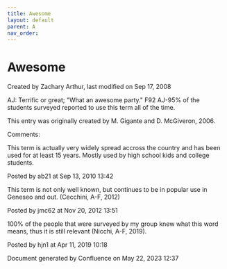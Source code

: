 ```yaml
---
title: Awesome
layout: default
parent: A
nav_order:
---
```


# Awesome

Created by  Zachary Arthur, last modified on Sep 17, 2008

AJ: Terrific or great; &quot;What an awesome party.&quot; F92 AJ-95% of the students surveyed reported to use this term all of the time. 

This entry was originally created by M. Gigante and D. McGiveron, 2006.

Comments:

This term is actually very widely spread accross the country and has been used for at least 15 years. Mostly used by high school kids and college students.

Posted by ab21 at Sep 13, 2010 13:42

This term is not only well known, but continues to be in popular use in Geneseo and out. (Cecchini, A-F, 2012) 

Posted by jmc62 at Nov 20, 2012 13:51

100% of the people that were surveyed by my group knew what this word means, thus it is still relevant (Nicchi, A-F, 2019). 

Posted by hjn1 at Apr 11, 2019 10:18

Document generated by Confluence on May 22, 2023 12:37


